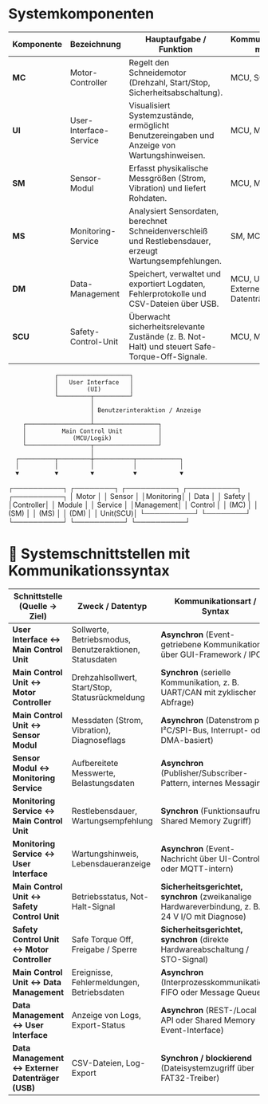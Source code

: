 # Systemkomponenten

| **Komponente** | **Bezeichnung** | **Hauptaufgabe / Funktion** | **Kommunikation mit** |
|----------------|----------------|------------------------------|------------------------|
| **MC** | Motor-Controller | Regelt den Schneidemotor (Drehzahl, Start/Stop, Sicherheitsabschaltung). | MCU, SCU |
| **UI** | User-Interface-Service | Visualisiert Systemzustände, ermöglicht Benutzereingaben und Anzeige von Wartungshinweisen. | MCU, MS, DM |
| **SM** | Sensor-Modul | Erfasst physikalische Messgrößen (Strom, Vibration) und liefert Rohdaten. | MCU, MS |
| **MS** | Monitoring-Service | Analysiert Sensordaten, berechnet Schneidenverschleiß und Restlebensdauer, erzeugt Wartungsempfehlungen. | SM, MCU, UI |
| **DM** | Data-Management | Speichert, verwaltet und exportiert Logdaten, Fehlerprotokolle und CSV-Dateien über USB. | MCU, UI, Externer Datenträger |
| **SCU** | Safety-Control-Unit | Überwacht sicherheitsrelevante Zustände (z. B. Not-Halt) und steuert Safe-Torque-Off-Signale. | MCU, MC |

                 ┌────────────────────┐
                 │   User Interface   │
                 │        (UI)        │
                 └─────────┬──────────┘
                           │
                           │ Benutzerinteraktion / Anzeige
                           │
        ┌──────────────────┴──────────────────┐
        │          Main Control Unit          │
        │             (MCU/Logik)             │
        └──────────────────┬──────────────────┘
                           │
      ┌──────────┬─────────┼───────────┬────────────┐
      │          │         │           │            │
      ▼          ▼         ▼           ▼            ▼
┌──────────┐ ┌────────┐ ┌──────────┐ ┌──────────┐ ┌──────────┐
│  Motor   │ │ Sensor │ │Monitoring│ │  Data     │ │  Safety  │
│Controller│ │ Module  │ │ Service  │ │Management│ │ Control  │
│   (MC)   │ │  (SM)   │ │  (MS)    │ │   (DM)   │ │  Unit(SCU)│
└──────────┘ └────────┘ └──────────┘ └──────────┘ └──────────┘



  

# 🔌 Systemschnittstellen mit Kommunikationssyntax

| **Schnittstelle (Quelle → Ziel)** | **Zweck / Datentyp** | **Kommunikationsart / Syntax** |
|----------------------------------|-----------------------|--------------------------------|
| **User Interface ↔ Main Control Unit** | Sollwerte, Betriebsmodus, Benutzeraktionen, Statusdaten | **Asynchron** (Event-getriebene Kommunikation über GUI-Framework / IPC) |
| **Main Control Unit ↔ Motor Controller** | Drehzahlsollwert, Start/Stop, Statusrückmeldung | **Synchron** (serielle Kommunikation, z. B. UART/CAN mit zyklischer Abfrage) |
| **Main Control Unit ↔ Sensor Modul** | Messdaten (Strom, Vibration), Diagnoseflags | **Asynchron** (Datenstrom per I²C/SPI-Bus, Interrupt- oder DMA-basiert) |
| **Sensor Modul ↔ Monitoring Service** | Aufbereitete Messwerte, Belastungsdaten | **Asynchron** (Publisher/Subscriber-Pattern, internes Messaging) |
| **Monitoring Service ↔ Main Control Unit** | Restlebensdauer, Wartungsempfehlung | **Synchron** (Funktionsaufruf / Shared Memory Zugriff) |
| **Monitoring Service ↔ User Interface** | Wartungshinweis, Lebensdaueranzeige | **Asynchron** (Event-Nachricht über UI-Controller oder MQTT-intern) |
| **Main Control Unit ↔ Safety Control Unit** | Betriebsstatus, Not-Halt-Signal | **Sicherheitsgerichtet, synchron** (zweikanalige Hardwareverbindung, z. B. 24 V I/O mit Diagnose) |
| **Safety Control Unit ↔ Motor Controller** | Safe Torque Off, Freigabe / Sperre | **Sicherheitsgerichtet, synchron** (direkte Hardwareabschaltung / STO-Signal) |
| **Main Control Unit ↔ Data Management** | Ereignisse, Fehlermeldungen, Betriebsdaten | **Asynchron** (Interprozesskommunikation, FIFO oder Message Queue) |
| **Data Management ↔ User Interface** | Anzeige von Logs, Export-Status | **Asynchron** (REST-/Local API oder Shared Memory Event-Interface) |
| **Data Management ↔ Externer Datenträger (USB)** | CSV-Dateien, Log-Export | **Synchron / blockierend** (Dateisystemzugriff über FAT32-Treiber) |

